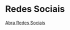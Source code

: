 # Redes Sociais
 
<a href="https://matheusgxx.github.io/Redes-Sociais/Redes%20Sociais.html">Abra Redes Sociais</a>
